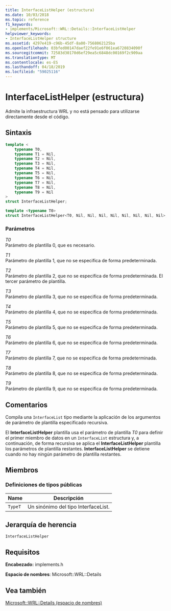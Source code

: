```yaml
---
title: InterfaceListHelper (estructura)
ms.date: 10/03/2018
ms.topic: reference
f1_keywords:
- implements/Microsoft::WRL::Details::InterfaceListHelper
helpviewer_keywords:
- InterfaceListHelper structure
ms.assetid: 4297e419-c96b-45df-8a00-7568062125ba
ms.openlocfilehash: 03bfed00147daef22fe91e6f061ea6720834090f
ms.sourcegitcommit: 72583d30170d6ef29ea5c6848dc00169f2c909aa
ms.translationtype: MT
ms.contentlocale: es-ES
ms.lasthandoff: 04/18/2019
ms.locfileid: "59025116"
---
```

# <a name="interfacelisthelper-structure"></a>InterfaceListHelper (estructura)

Admite la infraestructura WRL y no está pensado para utilizarse directamente desde el código.

## <a name="syntax"></a>Sintaxis

```cpp
template <
    typename T0,
    typename T1 = Nil,
    typename T2 = Nil,
    typename T3 = Nil,
    typename T4 = Nil,
    typename T5 = Nil,
    typename T6 = Nil,
    typename T7 = Nil,
    typename T8 = Nil,
    typename T9 = Nil
>
struct InterfaceListHelper;

template <typename T0>
struct InterfaceListHelper<T0, Nil, Nil, Nil, Nil, Nil, Nil, Nil, Nil>;
```

### <a name="parameters"></a>Parámetros

*T0*<br/>
Parámetro de plantilla 0, que es necesario.

*T1*<br/>
Parámetro de plantilla 1, que no se especifica de forma predeterminada.

*T2*<br/>
Parámetro de plantilla 2, que no se especifica de forma predeterminada. El tercer parámetro de plantilla.

*T3*<br/>
Parámetro de plantilla 3, que no se especifica de forma predeterminada.

*T4*<br/>
Parámetro de plantilla 4, que no se especifica de forma predeterminada.

*T5*<br/>
Parámetro de plantilla 5, que no se especifica de forma predeterminada.

*T6*<br/>
Parámetro de plantilla 6, que no se especifica de forma predeterminada.

*T7*<br/>
Parámetro de plantilla 7, que no se especifica de forma predeterminada.

*T8*<br/>
Parámetro de plantilla 8, que no se especifica de forma predeterminada.

*T9*<br/>
Parámetro de plantilla 9, que no se especifica de forma predeterminada.

## <a name="remarks"></a>Comentarios

Compila una `InterfaceList` tipo mediante la aplicación de los argumentos de parámetro de plantilla especificado recursiva.

El **InterfaceListHelper** plantilla usa el parámetro de plantilla *T0* para definir el primer miembro de datos en un `InterfaceList` estructura y, a continuación, de forma recursiva se aplica el  **InterfaceListHelper** plantilla los parámetros de plantilla restantes. **InterfaceListHelper** se detiene cuando no hay ningún parámetro de plantilla restantes.

## <a name="members"></a>Miembros

### <a name="public-typedefs"></a>Definiciones de tipos públicas

|Name|Descripción|
|----------|-----------------|
|`TypeT`|Un sinónimo del tipo InterfaceList.|

## <a name="inheritance-hierarchy"></a>Jerarquía de herencia

`InterfaceListHelper`

## <a name="requirements"></a>Requisitos

**Encabezado:** implements.h

**Espacio de nombres**: Microsoft::WRL::Details

## <a name="see-also"></a>Vea también

[Microsoft::WRL::Details (espacio de nombres)](microsoft-wrl-details-namespace.md)